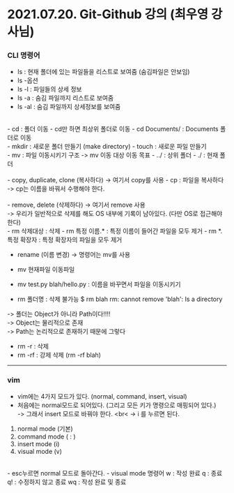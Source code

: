 # 2021.07.20. Git-Github 강의 (최우영 강사님)

### CLI 명령어
- ls : 현재 폴더에 있는 파일들을 리스트로 보여줌 (숨김파일은 안보임)
- ls -옵션
- ls -l : 파일들의 상세 정보
- ls -a : 숨김 파일까지 리스트로 보여줌
- ls -al : 숨김 파일까지 상세정보를 보여줌
<br>
- cd : 폴더 이동
- cd만 하면 최상위 폴더로 이동
- cd Documents/ : Documents 폴더로 이동
<br>
- mkdir : 새로운 폴더 만들기 (make directory)
- touch : 새로운 파일 만들기
<br>
- mv : 파일 이동시키기
   구조 -> mv 이동 대상 이동 목표
- ../ : 상위 폴더
- ./ : 현재 폴더
<br><br>
- copy, duplicate, clone (복사하다) -> 여기서 copy를 사용
- cp : 파일을 복사하다
  -> cp는 이름을 바꿔서 수행해야 한다.
<br><br>
- remove, delete (삭제하다) -> 여기서 remove 사용
<br>-> 우리가 일반적으로 삭제를 해도 OS 내부에 기록이 남아있다. (다만 OS로 접근해야 한다)

<br>
- rm 삭제대상 : 삭제
- rm 특정 이름.* : 특정 이름이 들어간 파일을 모두 제거
- rm *.특정 확장자 : 특정 확장자의 파일을 모두 제거

- rename (이름 변경) -> 명령어는 mv를 사용
- mv 현재파일 이동파일
- mv test.py blah/hello.py : 이름을 바꾸면서 파일을 이동시키기

- rm 폴더명 : 삭제 불가능
$ rm blah
rm: cannot remove 'blah': Is a directory

-> 폴더는 Object가 아니라 Path이다!!!!
<br>-> Object는 물리적으로 존재
<br>-> Path는 논리적으로 존재하기 때문에 그렇다
<br>
- rm -r : 삭제
- rm -rf : 강제 삭제
 (rm -rf blah)

---------------------------------------------------------------------
### vim
- vim에는 4가지 모드가 있다. (normal, command, insert, visual)
- 처음에는 normal모드로 되어있다. (그리고 모든 키가 명령으로 매핑되어 있다.)
<br>  -> 그래서 insert 모드로 바꿔야 한다.
<br<  -> i 를 누르면 된다.
1. normal mode (기본)
2. command mode ( : )
3. insert mode (i)
4. visual mode (v)

<br>
- esc누르면 normal 모드로 돌아간다.
- visual mode 명령어
    w : 작성 완료
    q : 종료
    q! : 수정하지 않고 종료
    wq : 작성 완료 및 종료

